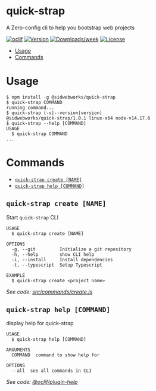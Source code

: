 quick-strap
===========

A Zero-config cli to help you bootstrap web projects

[![oclif](https://img.shields.io/badge/cli-oclif-brightgreen.svg)](https://oclif.io)
[![Version](https://img.shields.io/npm/v/quick-strap.svg)](https://www.npmjs.com/package/@sidwebworks/quick-strap)
[![Downloads/week](https://img.shields.io/npm/dw/quick-strap.svg)](https://www.npmjs.com/package/@sidwebworks/quick-strap)
[![License](https://img.shields.io/npm/l/quick-strap.svg)](https://github.com/sidwebworks/quick-strap/blob/master/package.json)

<!-- toc -->
* [Usage](#usage)
* [Commands](#commands)
<!-- tocstop -->
# Usage
<!-- usage -->
```sh-session
$ npm install -g @sidwebworks/quick-strap
$ quick-strap COMMAND
running command...
$ quick-strap (-v|--version|version)
@sidwebworks/quick-strap/1.0.1 linux-x64 node-v14.17.6
$ quick-strap --help [COMMAND]
USAGE
  $ quick-strap COMMAND
...
```
<!-- usagestop -->
# Commands
<!-- commands -->
* [`quick-strap create [NAME]`](#quick-strap-create-name)
* [`quick-strap help [COMMAND]`](#quick-strap-help-command)

## `quick-strap create [NAME]`

Start `quick-strap` CLI

```
USAGE
  $ quick-strap create [NAME]

OPTIONS
  -g, --git         Initialize a git repository
  -h, --help        show CLI help
  -i, --install     Install dependencies
  -t, --typescript  Setup Typescript

EXAMPLE
  $ quick-strap create <project name>
```

_See code: [src/commands/create.js](https://github.com/sidwebworks/quick-strap/blob/v1.0.1/src/commands/create.js)_

## `quick-strap help [COMMAND]`

display help for quick-strap

```
USAGE
  $ quick-strap help [COMMAND]

ARGUMENTS
  COMMAND  command to show help for

OPTIONS
  --all  see all commands in CLI
```

_See code: [@oclif/plugin-help](https://github.com/oclif/plugin-help/blob/v3.2.3/src/commands/help.ts)_
<!-- commandsstop -->
